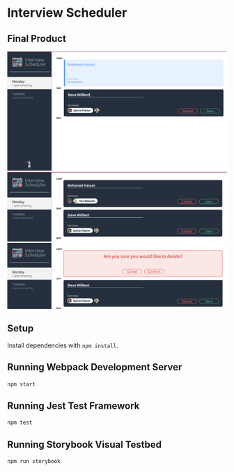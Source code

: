 # Interview Scheduler



## Final Product
!["MAIN PAGE"](https://github.com/mohamedhassan2424/scheduler/blob/master/Image_Files/Screenshot%202022-10-12%20at%207.59.46%20PM.png)
!["EDIT"](https://github.com/mohamedhassan2424/scheduler/blob/master/Image_Files/Screenshot%202022-10-12%20at%208.04.34%20PM.png)
!["DELETE"](https://github.com/mohamedhassan2424/scheduler/blob/master/Image_Files/Screenshot%202022-10-12%20at%208.04.43%20PM.png)
## Setup

Install dependencies with `npm install`.

## Running Webpack Development Server

```sh
npm start
```

## Running Jest Test Framework

```sh
npm test
```

## Running Storybook Visual Testbed

```sh
npm run storybook
```
